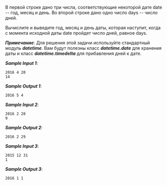 

В первой строке дано три числа, соответствующие некоторой дате date -- год, месяц и день.
Во второй строке дано одно число days -- число дней.

Вычислите и выведите год, месяц и день даты, которая наступит, когда с момента исходной даты date пройдет число дней, равное days.

***Примечание***:
Для решения этой задачи используйте стандартный модуль ***datetime***.
Вам будут полезны класс ***datetime.date*** для хранения даты и класс ***datetime.timedelta﻿*** для прибавления дней к дате.

***Sample Input 1***:
```
2016 4 20
14
```
***Sample Output 1***:
```
2016 5 4
```
***Sample Input 2***:
```
2016 2 20
9
```
***Sample Output 2***:
```
2016 2 29
```
***Sample Input 3***:
```
2015 12 31
1
```
***Sample Output 3***:
```
2016 1 1
```
